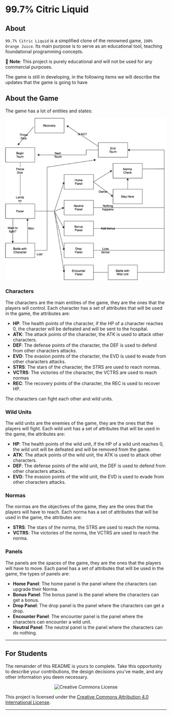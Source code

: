 # 99.7% Citric Liquid

## About

`99.7% Citric Liquid` is a simplified clone of the renowned game, `100% Orange Juice`. Its main
purpose is to serve as an educational tool, teaching foundational programming concepts.

📢 **Note**: This project is purely educational and will not be used for any commercial purposes.

The game is still in developing, in the following items we will describe the updates that the game is going to have

## About the Game

The game has a lot of entities and states:

![Game Diagram](diagram.png)

### Characters

The characters are the main entities of the game, they are the ones that the players will control. Each character has a set of attributes that will be used in the game, the attributes are:

- **HP**: The health points of the character, if the HP of a character reaches 0, the character will be defeated and will be sent to the hospital.
- **ATK**: The attack points of the character, the ATK is used to attack other characters.
- **DEF**: The defense points of the character, the DEF is used to defend from other characters attacks.
- **EVD**: The evasion points of the character, the EVD is used to evade from other characters attacks.
- **STRS**: The stars of the character, the STRS are used to reach normas.
- **VCTRS**: The victories of the character, the VCTRS are used to reach normas
- **REC**: The recovery points of the character, the REC is used to recover HP.

The characters can fight each other and wild units.

### Wild Units

The wild units are the enemies of the game, they are the ones that the players will fight. Each wild unit has a set of attributes that will be used in the game, the attributes are:

- **HP**: The health points of the wild unit, if the HP of a wild unit reaches 0, the wild unit will be defeated and will be removed from the game.
- **ATK**: The attack points of the wild unit, the ATK is used to attack other characters.
- **DEF**: The defense points of the wild unit, the DEF is used to defend from other characters attacks.
- **EVD**: The evasion points of the wild unit, the EVD is used to evade from other characters attacks.

### Normas

The normas are the objectives of the game, they are the ones that the players will have to reach. Each norma has a set of attributes that will be used in the game, the attributes are:

- **STRS**: The stars of the norma, the STRS are used to reach the norma.
- **VCTRS**: The victories of the norma, the VCTRS are used to reach the norma.

### Panels

The panels are the spaces of the game, they are the ones that the players will have to move. Each panel has a set of attributes that will be used in the game, the types of panels are:

- **Home Panel**: The home panel is the panel where the characters can upgrade their Norma.
- **Bonus Panel**: The bonus panel is the panel where the characters can get a bonus.
- **Drop Panel**: The drop panel is the panel where the characters can get a drop.
- **Encounter Panel**: The encounter panel is the panel where the characters can encounter a wild unit.
- **Neutral Panel**: The neutral panel is the panel where the characters can do nothing.



---

## For Students

The remainder of this README is yours to complete. Take this opportunity to describe your
contributions, the design decisions you've made, and any other information you deem necessary.



<div style="text-align:center;">
    <img src="https://i.creativecommons.org/l/by/4.0/88x31.png" alt="Creative Commons License">
</div>

This project is licensed under the [Creative Commons Attribution 4.0 International License](http://creativecommons.org/licenses/by/4.0/).

---